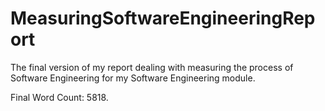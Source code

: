 # MeasuringSoftwareEngineeringReport

The final version of my report dealing with measuring the process of Software Engineering for my Software Engineering module.

Final Word Count: 5818.
